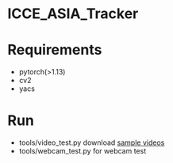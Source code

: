 # ICCE_ASIA_Tracker

# Requirements

* pytorch(>1.13)
* cv2
* yacs


# Run
* tools/video_test.py   download [sample videos](https://drive.google.com/drive/folders/1uhF_msqb-RN4TNEsgPmnKQgPbY0i8jd-?usp=sharing)
* tools/webcam_test.py  for webcam test 
